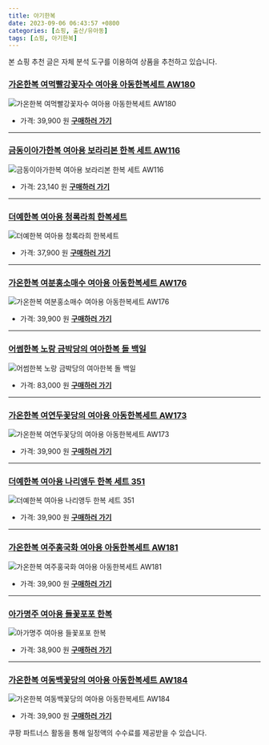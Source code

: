 ```yaml
---
title: 아기한복
date: 2023-09-06 06:43:57 +0800
categories: [쇼핑, 출산/유아동]
tags: [쇼핑, 아기한복]
---
```

본 쇼핑 추천 글은 자체 분석 도구를 이용하여 상품을 추천하고 있습니다.
### [가온한복 여먹빨강꽃자수 여아용 아동한복세트 AW180](https://link.coupang.com/re/AFFSDP?lptag=AF1030537&pageKey=6997072616&itemId=17145583959&vendorItemId=84318352769&traceid=V0-153-45b420e2f488d45c&clickBeacon=x2zUB%2BvLfKOK6CYV2FYo3XQf5t3TUr0LCg5JUReFv4P4izfkt1Im1Vz3jM4Zj%2Bti3k0H4rPWu0okZXcv921a%2BxUdtGo6aDxU4V8KcUJGztNjOpDJoZKy%2FkYyfwFB%2Fafab8CQfeU5dmGcdHjk7kLGXrVXGG2lnZejNOg6TMQmv7s5TUkA%2Fj0Bngx7Uwjy%2FC0p3L92N2eUcMZ2gZiALlAkf4eBy%2Flys4K8lBrBJON%2BNQd2wYj9J%2FOP1VvMzPBkR0l5PXricfb%2BJV8eIJcZ6BC96CrZvHVTY9vOmlWBWuyl53mYId8AlP9RU%2Br6wfIZSHLGUjsvm4d%2Fa7p0nqXYWuor6x1WZEXaSRxYmjy6cre2Q7qCyPmKNrGfTzNkk8id7zgZmvMIPtmXJAJlFB%2FWUeZgJZlnhFxOGUdY7Wldx1DLg29MEmQ%2B%2FgNvp8XDneievfXg1pvNKuNHE%2BPnqbVfA7zdijfleBC%2F%2BkvIttDeDjBZ4uKui1vBJXKrDWdkuFwxgzTdFyiwbL2dTjANdLOFwgLcKjldW2n33Z%2BoCC7VKgF3HnnBuKoTD3c%2F8hN%2BFlaHE8dwjtqQcHeKM06LSkYdnkN%2F%2FRik8XG7KtnpedTaJ0GXOnFk9UEWq61g5DKYSIVu0k3%2BLidtLI5R8bbliEkvpgvU0Zd%2FB%2Bc4n3TXtAUscEOO20iv08YmtZTZgmU7rFv00D1nRd2WpEOvj6QQaekKbElAy6DFHgXhEUBO5VWC1H5ZlhGSkt53VAGkE%2FYvn4FAKpRr25vI5DYLmRRPOMiT2cK86B6DSP%2FQR3TtvfQjjqNUousdcZw5OyoQN6vXsfWm%2B0y3HNh2YBxIQcYbsK71100hQK2ilFOAGrl%2F07sW1m0sfyMhlMLyWkmZtYwdeFmCFQ%2Fo&requestid=20230907064357274146063347&token=31850C%7CMIXED)
![가온한복 여먹빨강꽃자수 여아용 아동한복세트 AW180](https://ads-partners.coupang.com/image1/zfrmrTMZOlOdgzLpzfGTpALMfwuM9Pqi_TauoGxJu2sJYyCK5G5vWCG9effipO0qTn_u66OBWk6hpDzoWO_fnSPXlLMUo2Utm8DDX7AzIzCSHAAHlseC5wwS-qpssJCkaOXtl92cc5x9QdNFkBLUnZBJ7gGR5PDjL1H8POcTKZLB2jI2quOX5tJUdCIWc7B5_cXuWozBSxMSW0eUMFgVfIsHG03PVHD3nAGJ3jqZuFxzNdKWbXAPc1ImGs1660SA7q5JJSwazeRydRLyhyhsV_IerTng6L16O5HtSacyHVcgGd13)
- 가격: 39,900 원
[**구매하러 가기**](https://link.coupang.com/re/AFFSDP?lptag=AF1030537&pageKey=6997072616&itemId=17145583959&vendorItemId=84318352769&traceid=V0-153-45b420e2f488d45c&clickBeacon=x2zUB%2BvLfKOK6CYV2FYo3XQf5t3TUr0LCg5JUReFv4P4izfkt1Im1Vz3jM4Zj%2Bti3k0H4rPWu0okZXcv921a%2BxUdtGo6aDxU4V8KcUJGztNjOpDJoZKy%2FkYyfwFB%2Fafab8CQfeU5dmGcdHjk7kLGXrVXGG2lnZejNOg6TMQmv7s5TUkA%2Fj0Bngx7Uwjy%2FC0p3L92N2eUcMZ2gZiALlAkf4eBy%2Flys4K8lBrBJON%2BNQd2wYj9J%2FOP1VvMzPBkR0l5PXricfb%2BJV8eIJcZ6BC96CrZvHVTY9vOmlWBWuyl53mYId8AlP9RU%2Br6wfIZSHLGUjsvm4d%2Fa7p0nqXYWuor6x1WZEXaSRxYmjy6cre2Q7qCyPmKNrGfTzNkk8id7zgZmvMIPtmXJAJlFB%2FWUeZgJZlnhFxOGUdY7Wldx1DLg29MEmQ%2B%2FgNvp8XDneievfXg1pvNKuNHE%2BPnqbVfA7zdijfleBC%2F%2BkvIttDeDjBZ4uKui1vBJXKrDWdkuFwxgzTdFyiwbL2dTjANdLOFwgLcKjldW2n33Z%2BoCC7VKgF3HnnBuKoTD3c%2F8hN%2BFlaHE8dwjtqQcHeKM06LSkYdnkN%2F%2FRik8XG7KtnpedTaJ0GXOnFk9UEWq61g5DKYSIVu0k3%2BLidtLI5R8bbliEkvpgvU0Zd%2FB%2Bc4n3TXtAUscEOO20iv08YmtZTZgmU7rFv00D1nRd2WpEOvj6QQaekKbElAy6DFHgXhEUBO5VWC1H5ZlhGSkt53VAGkE%2FYvn4FAKpRr25vI5DYLmRRPOMiT2cK86B6DSP%2FQR3TtvfQjjqNUousdcZw5OyoQN6vXsfWm%2B0y3HNh2YBxIQcYbsK71100hQK2ilFOAGrl%2F07sW1m0sfyMhlMLyWkmZtYwdeFmCFQ%2Fo&requestid=20230907064357274146063347&token=31850C%7CMIXED)
---
### [금동이아가한복 여아용 보라리본 한복 세트 AW116](https://link.coupang.com/re/AFFSDP?lptag=AF1030537&pageKey=4562348773&itemId=5559689209&vendorItemId=72859080439&traceid=V0-153-522eacb18961d188&requestid=20230907064357274146063347&token=31850C%7CMIXED)
![금동이아가한복 여아용 보라리본 한복 세트 AW116](https://ads-partners.coupang.com/image1/k5v1ej_PdUT-CRxFk3746AjtLi3F4riK5j31RSfMmB4e1uaBM2K-7aSTmhGBXJtNFPlMt7NbNCzryhy8KH1GHdcjKVtkxcKYzdnEJmpRD8iSiePkNK693-htKYnfPUJ1bYsYukTf9ySDQER_jE1zUViPFMjGgYAorGRKxLdF7RjUH8Lfc6UuJJ0kSv6igXlFyEfNm5jy-XcjEpUm2nA-Rhf6oH3wPYAfYC2veNE-4XFZTC2mtfqAXKU_28yWaC6jY7AXucBmOzUC7Pn8_Wx1Zg==)
- 가격: 23,140 원
[**구매하러 가기**](https://link.coupang.com/re/AFFSDP?lptag=AF1030537&pageKey=4562348773&itemId=5559689209&vendorItemId=72859080439&traceid=V0-153-522eacb18961d188&requestid=20230907064357274146063347&token=31850C%7CMIXED)
---
### [더예한복 여아용 청록라희 한복세트](https://link.coupang.com/re/AFFSDP?lptag=AF1030537&pageKey=6221435992&itemId=12453529066&vendorItemId=79722591602&traceid=V0-153-43ae5cbeabe7c604&requestid=20230907064357274146063347&token=31850C%7CMIXED)
![더예한복 여아용 청록라희 한복세트](https://ads-partners.coupang.com/image1/Q_vQ47F9FIBX-KwZQ6XuuVy4pqHLWs3XIOxo9wy1RgGYMBX76y0VgUVsKiEpYlhrMvumXM7wCJLqnao3NVGKple9rD28DkjrazzeBtKTyOV7lBVmLU9qiKv4OvGBZ37iMPjTQFe4j-5Bq7jTrSMoHZV4YuB2MEHwFzUojn1MIqG5GiilRCkMWeEOxPEFHUVLWMRPI1S6ScS-0Z22ZrSmU_MX29hBNR4i4RrAudsPgurgLWlTSDiCD1zkp3uMIkeTLc3Eddx4uw==)
- 가격: 37,900 원
[**구매하러 가기**](https://link.coupang.com/re/AFFSDP?lptag=AF1030537&pageKey=6221435992&itemId=12453529066&vendorItemId=79722591602&traceid=V0-153-43ae5cbeabe7c604&requestid=20230907064357274146063347&token=31850C%7CMIXED)
---
### [가온한복 여분홍소매수 여아용 아동한복세트 AW176](https://link.coupang.com/re/AFFSDP?lptag=AF1030537&pageKey=6997050562&itemId=17145487742&vendorItemId=84318259185&traceid=V0-153-1d405b1759f28490&clickBeacon=x2zUB%2BvLfKOK6CYV2FYo3XQf5t3TUr0LCg5JUReFv4P4izfkt1Im1Vz3jM4Zj%2Bti3k0H4rPWu0okZXcv921a%2B4HrysJ48LWv5BB0g2thVcRjOpDJoZKy%2FkYyfwFB%2FafasTZBpYKmlPwuWju7VKkL2vrk9TO%2BU%2BVO4jCcKxqr37Q5TUkA%2Fj0Bngx7Uwjy%2FC0p3L92N2eUcMZ2gZiALlAkf4eBy%2Flys4K8lBrBJON%2BNQd2wYj9J%2FOP1VvMzPBkR0l5OyBkBUN0%2BLdYVPBb1OLxS03N8sXh7DSVr6aYVio96rxhJ8%2FP5w0oCC0vWGqs2yDlAbEkWOfs62Ly0AcC5YXmy6Akx6Ufo1RWlzzHGlfvHkuH9Ruy7JP0OdnHze%2FQKny%2FmvMIPtmXJAJlFB%2FWUeZgJZlnhFxOGUdY7Wldx1DLg29MEmQ%2B%2FgNvp8XDneievfXg1pvNKuNHE%2BPnqbVfA7zdis%2Fc8jGt3PAZDSMxYJG2awCui1vBJXKrDWdkuFwxgzTdFyiwbL2dTjANdLOFwgLcKjldW2n33Z%2BoCC7VKgF3HnnBuKoTD3c%2F8hN%2BFlaHE8dwjtqQcHeKM06LSkYdnkN%2F%2FRik8XG7KtnpedTaJ0GXOnFk9UEWq61g5DKYSIVu0k3%2BLidtLI5R8bbliEkvpgvU0Zd%2FB%2Bc4n3TXtAUscEOO20iv08YmtZTZgmU7rFv00D1nRd2WpEOvj6QQaekKbElAy6DFHgXhEUBO5VWC1H5ZlhGSkt53VAGkE%2FYvn4FAKpRr25vI5DYLmRRPOMiT2cK86B6DSP%2FQR3TtvfQjjqNUousdcZw5OyoQN6vXsfWm%2B0y3HNh2YBxIQcYbsK71100hQK2ilFOAGrl%2F07sW1m0sfyMhlMLyWkmZtYwdeFmCFQ%2Fo&requestid=20230907064357274146063347&token=31850C%7CMIXED)
![가온한복 여분홍소매수 여아용 아동한복세트 AW176](https://ads-partners.coupang.com/image1/SFQWzGRdFxwY8lC5SHpqN7RP3L7twt1w-Im5epY9gUG5EVg3S2-TUpG1hfyzcyzBe1IMOtOrQ6W2GNyFe3Fn_om68vuoBFsQ72c63D0f1RBZllRmbmMbvdBLgUZ2sAsiaXINKk6brjNBY6Oas3R9eraeATV0xlz9pGn6bAb05FtTJmmtXYgf9uHz3_Wj_tRiJTS6c8ocppfHSbVOGfrslgOuC0Ss5l_GaMSWiA4bD4-ZGlqGUd5Uc3vgEwqL5vf1EIMj6Nrz7iUfDene5jGTaYuiTloVdVbgH-uhLAABgoGf-7qr)
- 가격: 39,900 원
[**구매하러 가기**](https://link.coupang.com/re/AFFSDP?lptag=AF1030537&pageKey=6997050562&itemId=17145487742&vendorItemId=84318259185&traceid=V0-153-1d405b1759f28490&clickBeacon=x2zUB%2BvLfKOK6CYV2FYo3XQf5t3TUr0LCg5JUReFv4P4izfkt1Im1Vz3jM4Zj%2Bti3k0H4rPWu0okZXcv921a%2B4HrysJ48LWv5BB0g2thVcRjOpDJoZKy%2FkYyfwFB%2FafasTZBpYKmlPwuWju7VKkL2vrk9TO%2BU%2BVO4jCcKxqr37Q5TUkA%2Fj0Bngx7Uwjy%2FC0p3L92N2eUcMZ2gZiALlAkf4eBy%2Flys4K8lBrBJON%2BNQd2wYj9J%2FOP1VvMzPBkR0l5OyBkBUN0%2BLdYVPBb1OLxS03N8sXh7DSVr6aYVio96rxhJ8%2FP5w0oCC0vWGqs2yDlAbEkWOfs62Ly0AcC5YXmy6Akx6Ufo1RWlzzHGlfvHkuH9Ruy7JP0OdnHze%2FQKny%2FmvMIPtmXJAJlFB%2FWUeZgJZlnhFxOGUdY7Wldx1DLg29MEmQ%2B%2FgNvp8XDneievfXg1pvNKuNHE%2BPnqbVfA7zdis%2Fc8jGt3PAZDSMxYJG2awCui1vBJXKrDWdkuFwxgzTdFyiwbL2dTjANdLOFwgLcKjldW2n33Z%2BoCC7VKgF3HnnBuKoTD3c%2F8hN%2BFlaHE8dwjtqQcHeKM06LSkYdnkN%2F%2FRik8XG7KtnpedTaJ0GXOnFk9UEWq61g5DKYSIVu0k3%2BLidtLI5R8bbliEkvpgvU0Zd%2FB%2Bc4n3TXtAUscEOO20iv08YmtZTZgmU7rFv00D1nRd2WpEOvj6QQaekKbElAy6DFHgXhEUBO5VWC1H5ZlhGSkt53VAGkE%2FYvn4FAKpRr25vI5DYLmRRPOMiT2cK86B6DSP%2FQR3TtvfQjjqNUousdcZw5OyoQN6vXsfWm%2B0y3HNh2YBxIQcYbsK71100hQK2ilFOAGrl%2F07sW1m0sfyMhlMLyWkmZtYwdeFmCFQ%2Fo&requestid=20230907064357274146063347&token=31850C%7CMIXED)
---
### [어썸한복 노랑 금박당의 여아한복 돌 백일](https://link.coupang.com/re/AFFSDP?lptag=AF1030537&pageKey=6046861386&itemId=11071354162&vendorItemId=84129650310&traceid=V0-153-354d7b2b6cddbb42&requestid=20230907064357274146063347&token=31850C%7CMIXED)
![어썸한복 노랑 금박당의 여아한복 돌 백일](https://ads-partners.coupang.com/image1/E6FtoCYnFn2GeGq0Eyh44-eFbdSWCR1BSXdmR1ekLKnXSvrbTbckeMXrOloFtFSLmW3p_e9_0dJLOnH8pYI3EdHOqBW29t9JwOv10rVW3MLEFwTqW4gn7aSRzngBU_pKW7IZ6A6N4IN8kPOBkq4JhN2L7kctSxNND040Rb_3MLw2sNTgK0Bo4MzQDjIgFVdRHTjYG10RoCbm3PwqY2PpSdKu811zv8i7crqVtDw9wBEGvALeFyn5E3d7On-Q2aNy2XSJOTyiQ8wJUImiLAcXnn2CCQrhLlWtHN5Epc8NZrU=)
- 가격: 83,000 원
[**구매하러 가기**](https://link.coupang.com/re/AFFSDP?lptag=AF1030537&pageKey=6046861386&itemId=11071354162&vendorItemId=84129650310&traceid=V0-153-354d7b2b6cddbb42&requestid=20230907064357274146063347&token=31850C%7CMIXED)
---
### [가온한복 여연두꽃당의 여아용 아동한복세트 AW173](https://link.coupang.com/re/AFFSDP?lptag=AF1030537&pageKey=6996846129&itemId=17144548552&vendorItemId=84317342343&traceid=V0-153-a7c81dad9333a6c2&clickBeacon=x2zUB%2BvLfKOK6CYV2FYo3XQf5t3TUr0LCg5JUReFv4P4izfkt1Im1Vz3jM4Zj%2Bti3k0H4rPWu0okZXcv921a%2B57o9sQUgQHH5tckaC3ed1BjOpDJoZKy%2FkYyfwFB%2Fafalis5gak21GI2e1Nmir4SDGKQPCEUSj1nAGgPAITM8t85TUkA%2Fj0Bngx7Uwjy%2FC0p3L92N2eUcMZ2gZiALlAkf4eBy%2Flys4K8lBrBJON%2BNQd2wYj9J%2FOP1VvMzPBkR0l535mfXErWmpK%2B%2Bj3BwlUX%2Bql1K%2BTpYR5vRvhULnG%2BmkWxWghWyntqOuDQaPQ7Nbcf0YBCPAYi1NK554j%2F%2F4CQ%2BYmNeDd5RjHgSX4jOpyQQVyDUAV%2BFq8MaR6SsiLv7%2F5xHd4MtvEjpkmiNiiz5JByHp7B4%2FcljWZ4%2Fdt6GCxE%2F4hZOWLpr8Fl9VZAC7SBQRtS1NyYPwLSrBoDEZUixovJ%2BBH5ZiuyUDZhbIsn4PnYwHLBuKoTD3c%2F8hN%2BFlaHE8dwF%2F0xv1jdg1Og2ulebYAQe887ekDdhWQp%2F2Zg243yDyrSqyLZd1QUCrgTdkWMOdET1Fb3uzNKwv7i%2Bb1EeJKF81G2uVVqs82GAjwhF4OgOCYKL%2BktvDe%2B8%2BulX8np%2FHyo%2FRjzPoTZDA3dHNSdpt819lI1DRGHJrR%2BjGTEdO6aozpq%2BrGKWqaNN20KlucKwR1skXNbj77c%2F%2BCqcOlO%2Bgvdez3RRKyDvuwXzWFxs67AEjN5LkPjXe9JDTyX7Y7Pe3wo3RAJR68klMkvsoEzI0yfDtjWpx%2FNhf%2FIE%2BvL%2FtSc4GYklfg8CKYZ%2Bsr065pe7fIy95rXuiJ8GMPqA58grsPC4GybkSew2orPK4ESMblGADsN9VYv8cwKYQuXvI%2FOhqb9&requestid=20230907064357274146063347&token=31850C%7CMIXED)
![가온한복 여연두꽃당의 여아용 아동한복세트 AW173](https://ads-partners.coupang.com/image1/fqmuQkqjWZmaQSb3fj6K0hPCEu5t4gTPtOfD7q1o9bIArVAGRnqfwr9oUrBWsqcMBSrSzwgyhZx85aXlQy-_WLxJQq3muh1tkGS5jsX5n1bmYGSwBSNVy4Ggtw1lYM7QFWnRFGC8w6y-0RIkReGmlbJmOnLjzqJ8lPrda-W6GYtPc_PG-zLxrvOEJHCmTLmi-LDacZXryz6T3bmzDcDHsBlD37tUxwA4Oo5NrdmW44qNAcqU4kgiSk3aSb7tww1szvVDB_RFlR3sxw2QhlltkSDToHvc-uV8aJ4eQwI-ke499ph-)
- 가격: 39,900 원
[**구매하러 가기**](https://link.coupang.com/re/AFFSDP?lptag=AF1030537&pageKey=6996846129&itemId=17144548552&vendorItemId=84317342343&traceid=V0-153-a7c81dad9333a6c2&clickBeacon=x2zUB%2BvLfKOK6CYV2FYo3XQf5t3TUr0LCg5JUReFv4P4izfkt1Im1Vz3jM4Zj%2Bti3k0H4rPWu0okZXcv921a%2B57o9sQUgQHH5tckaC3ed1BjOpDJoZKy%2FkYyfwFB%2Fafalis5gak21GI2e1Nmir4SDGKQPCEUSj1nAGgPAITM8t85TUkA%2Fj0Bngx7Uwjy%2FC0p3L92N2eUcMZ2gZiALlAkf4eBy%2Flys4K8lBrBJON%2BNQd2wYj9J%2FOP1VvMzPBkR0l535mfXErWmpK%2B%2Bj3BwlUX%2Bql1K%2BTpYR5vRvhULnG%2BmkWxWghWyntqOuDQaPQ7Nbcf0YBCPAYi1NK554j%2F%2F4CQ%2BYmNeDd5RjHgSX4jOpyQQVyDUAV%2BFq8MaR6SsiLv7%2F5xHd4MtvEjpkmiNiiz5JByHp7B4%2FcljWZ4%2Fdt6GCxE%2F4hZOWLpr8Fl9VZAC7SBQRtS1NyYPwLSrBoDEZUixovJ%2BBH5ZiuyUDZhbIsn4PnYwHLBuKoTD3c%2F8hN%2BFlaHE8dwF%2F0xv1jdg1Og2ulebYAQe887ekDdhWQp%2F2Zg243yDyrSqyLZd1QUCrgTdkWMOdET1Fb3uzNKwv7i%2Bb1EeJKF81G2uVVqs82GAjwhF4OgOCYKL%2BktvDe%2B8%2BulX8np%2FHyo%2FRjzPoTZDA3dHNSdpt819lI1DRGHJrR%2BjGTEdO6aozpq%2BrGKWqaNN20KlucKwR1skXNbj77c%2F%2BCqcOlO%2Bgvdez3RRKyDvuwXzWFxs67AEjN5LkPjXe9JDTyX7Y7Pe3wo3RAJR68klMkvsoEzI0yfDtjWpx%2FNhf%2FIE%2BvL%2FtSc4GYklfg8CKYZ%2Bsr065pe7fIy95rXuiJ8GMPqA58grsPC4GybkSew2orPK4ESMblGADsN9VYv8cwKYQuXvI%2FOhqb9&requestid=20230907064357274146063347&token=31850C%7CMIXED)
---
### [더예한복 여아용 나리앵두 한복 세트 351](https://link.coupang.com/re/AFFSDP?lptag=AF1030537&pageKey=1857512774&itemId=3157526702&vendorItemId=71145095707&traceid=V0-153-446e45d51afa7c6d&requestid=20230907064357274146063347&token=31850C%7CMIXED)
![더예한복 여아용 나리앵두 한복 세트 351](https://ads-partners.coupang.com/image1/Rls40HenzP1qbSJtRviD7Ukjx6sw5Xizu__X_EZ9bL9C83uqELlzc_bm_T5i8MGS_syybzymrHoyKh956j48_uX-sQ3n2L_PgNC7eY2M7ncCVaZvbEwPsboK39GHruaZI7U5BTZNjwA7xeyceGJmPPUb793vhskUX2yeVwduJcppKBpZ_NNu1WRncc5coYeKQedVG8E5WX8Mqzn6TJs6Nowa3t22j0iMqkplp8PP6YgYv-j_Ei1ZvwfiRQ0IcJikmozXQ3zX87obtKHk-D1urQ==)
- 가격: 39,900 원
[**구매하러 가기**](https://link.coupang.com/re/AFFSDP?lptag=AF1030537&pageKey=1857512774&itemId=3157526702&vendorItemId=71145095707&traceid=V0-153-446e45d51afa7c6d&requestid=20230907064357274146063347&token=31850C%7CMIXED)
---
### [가온한복 여주홍국화 여아용 아동한복세트 AW181](https://link.coupang.com/re/AFFSDP?lptag=AF1030537&pageKey=6997078821&itemId=17145613918&vendorItemId=84318381908&traceid=V0-153-be22f7bfb2e5c3d4&clickBeacon=x2zUB%2BvLfKOK6CYV2FYo3XQf5t3TUr0LCg5JUReFv4P4izfkt1Im1Vz3jM4Zj%2Bti3k0H4rPWu0okZXcv921a%2B%2BQu2FyR%2FN8D2o8%2BoG7aOiSSN7fNYIVfYsHKzXRl7EzC4dEXcjTeG%2Bc3rnZjSTjrg90CB0A1ftqrZGVjnJjh6dU5TUkA%2Fj0Bngx7Uwjy%2FC0p3L92N2eUcMZ2gZiALlAkf4eBy%2Flys4K8lBrBJON%2BNQd2wYj9J%2FOP1VvMzPBkR0l5OyBkBUN0%2BLdYVPBb1OLxS0BnLns0VPYFRXZAj5WunhN5iPLUU5KqCCNQqr3hDaKL2W9QhcqQ6vHZJAU65yUShCGRk9IQOrauJk5%2B7Ai24%2BT6wM9ClbFPcZBeUMvzUcu1Hd4MtvEjpkmiNiiz5JByHp7B4%2FcljWZ4%2Fdt6GCxE%2F4hZOWLpr8Fl9VZAC7SBQRtSTeSwnZKF3sq9EA1MEpPHcLdNIdv8W5sFqqckHFkVKwvBuKoTD3c%2F8hN%2BFlaHE8dwF%2F0xv1jdg1Og2ulebYAQe887ekDdhWQp%2F2Zg243yDyrSqyLZd1QUCrgTdkWMOdET1Fb3uzNKwv7i%2Bb1EeJKF81G2uVVqs82GAjwhF4OgOCYKL%2BktvDe%2B8%2BulX8np%2FHyo%2FRjzPoTZDA3dHNSdpt819lI1DRGHJrR%2BjGTEdO6aozpq%2BrGKWqaNN20KlucKwR1skXNbj77c%2F%2BCqcOlO%2Bgvdez3RRKyDvuwXzWFxs67AEjN5LkPjXe9JDTyX7Y7Pe3wo3RAJR68klMkvsoEzI0yfDtjWpx%2FNhf%2FIE%2BvL%2FtSc4GYklfg8CKYZ%2Bsr065pe7fIy95rXuiJ8GMPqA58grsPC4GybkSew2orPK4ESMblGADsN9VYv8cwKYQuXvI%2FOhqb9&requestid=20230907064357274146063347&token=31850C%7CMIXED)
![가온한복 여주홍국화 여아용 아동한복세트 AW181](https://ads-partners.coupang.com/image1/Lhk1_C0F4G4u58RELv2BJRgrKj0Dlc7CfSoaoMll1QklIyf5Ln8nUtQd4bstfhBshTJpdW3fzsHvtvqttZIfc_vZbHrX-4KweyFL4YoBbE-vtWeB4hSMi16b0JZ6FQ-ZQmF_2oUC4Z-483UjpSyoRTPBZRkBlGiOsz_1Fq0fuJp9lpLsni4ohWVGrxqpPR3Wq5ekgz38TvrTDJOnDAdiaLZ2iEbu8Ik6iSoBQzE6DWA-oFSuDB4352llnh8nrdb5ul0yNeRzERoXOc-P2KZ0jhu3Ld2yIiLiEzFjGXR3J4YMYXp3Lw==)
- 가격: 39,900 원
[**구매하러 가기**](https://link.coupang.com/re/AFFSDP?lptag=AF1030537&pageKey=6997078821&itemId=17145613918&vendorItemId=84318381908&traceid=V0-153-be22f7bfb2e5c3d4&clickBeacon=x2zUB%2BvLfKOK6CYV2FYo3XQf5t3TUr0LCg5JUReFv4P4izfkt1Im1Vz3jM4Zj%2Bti3k0H4rPWu0okZXcv921a%2B%2BQu2FyR%2FN8D2o8%2BoG7aOiSSN7fNYIVfYsHKzXRl7EzC4dEXcjTeG%2Bc3rnZjSTjrg90CB0A1ftqrZGVjnJjh6dU5TUkA%2Fj0Bngx7Uwjy%2FC0p3L92N2eUcMZ2gZiALlAkf4eBy%2Flys4K8lBrBJON%2BNQd2wYj9J%2FOP1VvMzPBkR0l5OyBkBUN0%2BLdYVPBb1OLxS0BnLns0VPYFRXZAj5WunhN5iPLUU5KqCCNQqr3hDaKL2W9QhcqQ6vHZJAU65yUShCGRk9IQOrauJk5%2B7Ai24%2BT6wM9ClbFPcZBeUMvzUcu1Hd4MtvEjpkmiNiiz5JByHp7B4%2FcljWZ4%2Fdt6GCxE%2F4hZOWLpr8Fl9VZAC7SBQRtSTeSwnZKF3sq9EA1MEpPHcLdNIdv8W5sFqqckHFkVKwvBuKoTD3c%2F8hN%2BFlaHE8dwF%2F0xv1jdg1Og2ulebYAQe887ekDdhWQp%2F2Zg243yDyrSqyLZd1QUCrgTdkWMOdET1Fb3uzNKwv7i%2Bb1EeJKF81G2uVVqs82GAjwhF4OgOCYKL%2BktvDe%2B8%2BulX8np%2FHyo%2FRjzPoTZDA3dHNSdpt819lI1DRGHJrR%2BjGTEdO6aozpq%2BrGKWqaNN20KlucKwR1skXNbj77c%2F%2BCqcOlO%2Bgvdez3RRKyDvuwXzWFxs67AEjN5LkPjXe9JDTyX7Y7Pe3wo3RAJR68klMkvsoEzI0yfDtjWpx%2FNhf%2FIE%2BvL%2FtSc4GYklfg8CKYZ%2Bsr065pe7fIy95rXuiJ8GMPqA58grsPC4GybkSew2orPK4ESMblGADsN9VYv8cwKYQuXvI%2FOhqb9&requestid=20230907064357274146063347&token=31850C%7CMIXED)
---
### [아가명주 여아용 들꽃포포 한복](https://link.coupang.com/re/AFFSDP?lptag=AF1030537&pageKey=6217052821&itemId=887788166&vendorItemId=5235252222&traceid=V0-153-eea1994d66806364&requestid=20230907064357274146063347&token=31850C%7CMIXED)
![아가명주 여아용 들꽃포포 한복](https://ads-partners.coupang.com/image1/jYg6G5zyAjr7a5_cjfvDAz2Q21ygIaRVF8_yqrc-ZIu-n2Bydhjlbkqyd-_-oFM3IhG3Hg7eZ4kjbg1il8ytS__8HuJHAmKdopGqW-NkWdhqawtjb5zO45lVMKaJUOo48mzfU57gBO38ZPFvg87TYk0R1ynY9m4JxSviIjiPWYdr_pOghB3HS05pWpujx-0QjGVvwhV6TceAHJAitsvVR6Tjfdl5xJfy8aI-lnIzuZ6OV1uOFsBXL8UU4T8_eWCIuHkb_z_J9saW41itAco=)
- 가격: 38,900 원
[**구매하러 가기**](https://link.coupang.com/re/AFFSDP?lptag=AF1030537&pageKey=6217052821&itemId=887788166&vendorItemId=5235252222&traceid=V0-153-eea1994d66806364&requestid=20230907064357274146063347&token=31850C%7CMIXED)
---
### [가온한복 여동백꽃당의 여아용 아동한복세트 AW184](https://link.coupang.com/re/AFFSDP?lptag=AF1030537&pageKey=6990362237&itemId=17107270091&vendorItemId=84281029821&traceid=V0-153-334681b86c77447d&clickBeacon=x2zUB%2BvLfKOK6CYV2FYo3XQf5t3TUr0LCg5JUReFv4P4izfkt1Im1Vz3jM4Zj%2Bti3k0H4rPWu0okZXcv921a%2B0Jk06sf4RLzfqshW%2F9BzEmSN7fNYIVfYsHKzXRl7EzCJjUecuBC6hGLHQXiliOY0qB19BoJvAZPI8pmk5wwh8s5TUkA%2Fj0Bngx7Uwjy%2FC0p3L92N2eUcMZ2gZiALlAkf4eBy%2Flys4K8lBrBJON%2BNQd2wYj9J%2FOP1VvMzPBkR0l5%2BuLq3msyDfMGjRCO2fy7Dwn%2Fs9824VIAq76ouwtMAWYLnTtQ0mLQNYLgTzpdrFpIwjQM1ycCLq3E1ylhpVbEyfi5NRuuBouXjIg5y%2BaAeq3quYENeCEr0UvLQawr%2BfEeeDGbzbXHej4wjPV2cDJ%2B8gvF6L6LPESQsZvMOr5NfzermFH9YCobhWn5IAwjaKTjloMYaxwzd9p92vFVY%2Bmynv2f%2FTrsymRdJ5c1517OXR%2Bd4zOx3ahieoQZZr0VM9Hu7SuNhO%2FjAZyxsltODbtt7sjEGpW53R%2BWB2tYM9toILr8pahadFeoiQGrdEL8yv51ILdVOWpq7T1YJyMSmhO6rZsT18KWDh1ZpE7P5dYjhP%2FnXh%2BTv5zBnIFdtJ8vPTb7GGlZ91nmb6Ejm31nuyXUYamxhF8w72xNHz%2B3jSDvQxJ4rwShCOUTnVOTGqKcZkJ5sI%2FyNUPaBXTT42XhsR5cDeZoEGHLqFrY2RP3g61r6AcDNFKH6WBbEPEiWxjkQGz1rthphNtKpXDUXVChsAH%2FLeGUEzqA7P%2BFGyGYYvN4fGe7FJ1szJyPuGXNsflJIgvLm0IZbA2Q9lHjgVjaUjMuViorfW7c0bPJIKPf23%2FC%2FHOmOj3nEVbhsku3qVfmaoEN&requestid=20230907064357274146063347&token=31850C%7CMIXED)
![가온한복 여동백꽃당의 여아용 아동한복세트 AW184](https://ads-partners.coupang.com/image1/eBCPCHz-Iiw9px1KeAjoo-Q5nCedR2Zgz88CoDpbRYGl_Zwvj-lZqhrHb2WwpRm9FaKS9Az0yIKJ7tNVp5BYrq_M_cxkfR7jI1KN4F246fjvIgk-geECFkGLyOUUt-Z3e8Ak2BLBVUT8_04D_y7fqclX_sekuFBpcoo-mq3nnYbzKRtYGUiVvvQiB65a-f4sbIET3LfazrTeYS1JQ7fng4uX8BxzEgjyIEQmAJnCJqG42igkIBucBOkdgmlfjadzWlUysmc_-3CLNRBKppS6z7IpOhGGWAaHLHOcL2w9TieVcBoXgP8=)
- 가격: 39,900 원
[**구매하러 가기**](https://link.coupang.com/re/AFFSDP?lptag=AF1030537&pageKey=6990362237&itemId=17107270091&vendorItemId=84281029821&traceid=V0-153-334681b86c77447d&clickBeacon=x2zUB%2BvLfKOK6CYV2FYo3XQf5t3TUr0LCg5JUReFv4P4izfkt1Im1Vz3jM4Zj%2Bti3k0H4rPWu0okZXcv921a%2B0Jk06sf4RLzfqshW%2F9BzEmSN7fNYIVfYsHKzXRl7EzCJjUecuBC6hGLHQXiliOY0qB19BoJvAZPI8pmk5wwh8s5TUkA%2Fj0Bngx7Uwjy%2FC0p3L92N2eUcMZ2gZiALlAkf4eBy%2Flys4K8lBrBJON%2BNQd2wYj9J%2FOP1VvMzPBkR0l5%2BuLq3msyDfMGjRCO2fy7Dwn%2Fs9824VIAq76ouwtMAWYLnTtQ0mLQNYLgTzpdrFpIwjQM1ycCLq3E1ylhpVbEyfi5NRuuBouXjIg5y%2BaAeq3quYENeCEr0UvLQawr%2BfEeeDGbzbXHej4wjPV2cDJ%2B8gvF6L6LPESQsZvMOr5NfzermFH9YCobhWn5IAwjaKTjloMYaxwzd9p92vFVY%2Bmynv2f%2FTrsymRdJ5c1517OXR%2Bd4zOx3ahieoQZZr0VM9Hu7SuNhO%2FjAZyxsltODbtt7sjEGpW53R%2BWB2tYM9toILr8pahadFeoiQGrdEL8yv51ILdVOWpq7T1YJyMSmhO6rZsT18KWDh1ZpE7P5dYjhP%2FnXh%2BTv5zBnIFdtJ8vPTb7GGlZ91nmb6Ejm31nuyXUYamxhF8w72xNHz%2B3jSDvQxJ4rwShCOUTnVOTGqKcZkJ5sI%2FyNUPaBXTT42XhsR5cDeZoEGHLqFrY2RP3g61r6AcDNFKH6WBbEPEiWxjkQGz1rthphNtKpXDUXVChsAH%2FLeGUEzqA7P%2BFGyGYYvN4fGe7FJ1szJyPuGXNsflJIgvLm0IZbA2Q9lHjgVjaUjMuViorfW7c0bPJIKPf23%2FC%2FHOmOj3nEVbhsku3qVfmaoEN&requestid=20230907064357274146063347&token=31850C%7CMIXED)


쿠팡 파트너스 활동을 통해 일정액의 수수료를 제공받을 수 있습니다.
